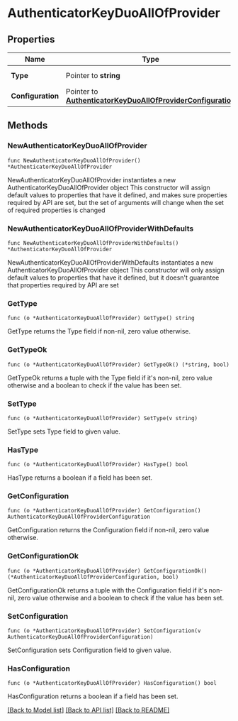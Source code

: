 # AuthenticatorKeyDuoAllOfProvider

## Properties

Name | Type | Description | Notes
------------ | ------------- | ------------- | -------------
**Type** | Pointer to **string** | Provider type | [optional] 
**Configuration** | Pointer to [**AuthenticatorKeyDuoAllOfProviderConfiguration**](AuthenticatorKeyDuoAllOfProviderConfiguration.md) |  | [optional] 

## Methods

### NewAuthenticatorKeyDuoAllOfProvider

`func NewAuthenticatorKeyDuoAllOfProvider() *AuthenticatorKeyDuoAllOfProvider`

NewAuthenticatorKeyDuoAllOfProvider instantiates a new AuthenticatorKeyDuoAllOfProvider object
This constructor will assign default values to properties that have it defined,
and makes sure properties required by API are set, but the set of arguments
will change when the set of required properties is changed

### NewAuthenticatorKeyDuoAllOfProviderWithDefaults

`func NewAuthenticatorKeyDuoAllOfProviderWithDefaults() *AuthenticatorKeyDuoAllOfProvider`

NewAuthenticatorKeyDuoAllOfProviderWithDefaults instantiates a new AuthenticatorKeyDuoAllOfProvider object
This constructor will only assign default values to properties that have it defined,
but it doesn't guarantee that properties required by API are set

### GetType

`func (o *AuthenticatorKeyDuoAllOfProvider) GetType() string`

GetType returns the Type field if non-nil, zero value otherwise.

### GetTypeOk

`func (o *AuthenticatorKeyDuoAllOfProvider) GetTypeOk() (*string, bool)`

GetTypeOk returns a tuple with the Type field if it's non-nil, zero value otherwise
and a boolean to check if the value has been set.

### SetType

`func (o *AuthenticatorKeyDuoAllOfProvider) SetType(v string)`

SetType sets Type field to given value.

### HasType

`func (o *AuthenticatorKeyDuoAllOfProvider) HasType() bool`

HasType returns a boolean if a field has been set.

### GetConfiguration

`func (o *AuthenticatorKeyDuoAllOfProvider) GetConfiguration() AuthenticatorKeyDuoAllOfProviderConfiguration`

GetConfiguration returns the Configuration field if non-nil, zero value otherwise.

### GetConfigurationOk

`func (o *AuthenticatorKeyDuoAllOfProvider) GetConfigurationOk() (*AuthenticatorKeyDuoAllOfProviderConfiguration, bool)`

GetConfigurationOk returns a tuple with the Configuration field if it's non-nil, zero value otherwise
and a boolean to check if the value has been set.

### SetConfiguration

`func (o *AuthenticatorKeyDuoAllOfProvider) SetConfiguration(v AuthenticatorKeyDuoAllOfProviderConfiguration)`

SetConfiguration sets Configuration field to given value.

### HasConfiguration

`func (o *AuthenticatorKeyDuoAllOfProvider) HasConfiguration() bool`

HasConfiguration returns a boolean if a field has been set.


[[Back to Model list]](../README.md#documentation-for-models) [[Back to API list]](../README.md#documentation-for-api-endpoints) [[Back to README]](../README.md)


